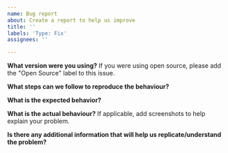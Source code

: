 ```yaml
---
name: Bug report
about: Create a report to help us improve
title: ''
labels: 'Type: Fix'
assignees: ''

---
```


**What version were you using?**
If you were using open source, please add the "Open Source" label to this issue.

**What steps can we follow to reproduce the behaviour?**


**What is the expected behavior?**


**What is the actual behaviour?**
If applicable, add screenshots to help explain your problem.

**Is there any additional information that will help us replicate/understand the problem?**
